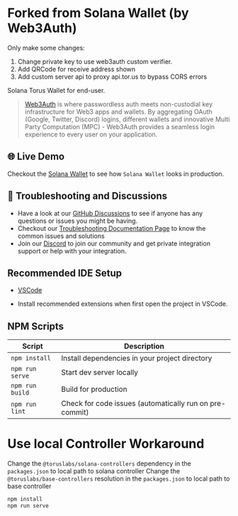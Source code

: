 # Forked from Solana Wallet (by Web3Auth)

Only make some changes:
1. Change private key to use web3auth custom verifier.
2. Add QRCode for receive address shown
3. Add custom server api to proxy api.tor.us to bypass CORS errors



Solana Torus Wallet for end-user.

> [Web3Auth](https://web3auth.io) is where passwordless auth meets non-custodial key infrastructure for Web3 apps and wallets. By aggregating OAuth (Google, Twitter, Discord) logins, different wallets and innovative Multi Party Computation (MPC) - Web3Auth provides a seamless login experience to every user on your application.

## 🌐 Live Demo

Checkout the [Solana Wallet](https://solana.tor.us/) to see how `Solana Wallet` looks in production.

## 💬 Troubleshooting and Discussions

- Have a look at our [GitHub Discussions](https://github.com/Web3Auth/Web3Auth/discussions?discussions_q=sort%3Atop) to see if anyone has any questions or issues you might be having.
- Checkout our [Troubleshooting Documentation Page](https://web3auth.io/docs/troubleshooting) to know the common issues and solutions
- Join our [Discord](https://discord.gg/web3auth) to join our community and get private integration support or help with your integration.

## Recommended IDE Setup

- [VSCode](https://code.visualstudio.com/)

- Install recommended extensions when first open the project in VSCode.

## NPM Scripts

| Script       | Description                                             |
| ------------ | ------------------------------------------------------- |
| `npm install`   | Install dependencies in your project directory          |
| `npm run serve` | Start dev server locally                                |      |
| `npm run build` | Build for production                                    |
| `npm run lint`  | Check for code issues (automatically run on pre-commit) |

# Use local Controller Workaround
Change the `@toruslabs/solana-controllers` dependency in the `packages.json` to local path to solana controller
Change the `@toruslabs/base-controllers` resolution in the `packages.json` to local path to base controller

```bash
npm install
npm run serve
```
